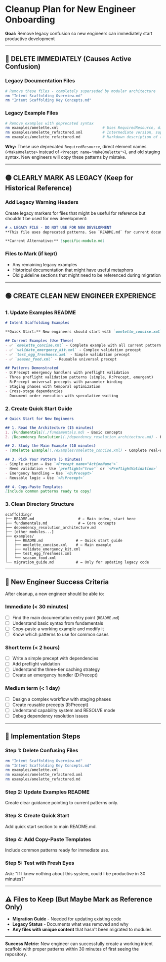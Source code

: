 # Cleanup Plan for New Engineer Onboarding

**Goal:** Remove legacy confusion so new engineers can immediately start productive development

---

## 🔴 DELETE IMMEDIATELY (Causes Active Confusion)

### **Legacy Documentation Files**
```bash
# Remove these files - completely superseded by modular architecture
rm "Intent Scaffolding Overview.md"
rm "Intent Scaffolding Key Concepts.md"
```

### **Legacy Example Files**
```bash
# Remove examples with deprecated syntax
rm examples/omelette.xml                    # Uses RequiredResource, direct element names
rm examples/omelette_refactored.xml         # Intermediate version, superseded by concise
rm examples/omelette_refactored.md          # Markdown description of refactored version
```

**Why:** These use deprecated `RequiredResource`, direct element names (`<MakeOmelette>` instead of `<Precept name="MakeOmelette">`), and old staging syntax. New engineers will copy these patterns by mistake.

---

## 🟡 CLEARLY MARK AS LEGACY (Keep for Historical Reference)

### **Add Legacy Warning Headers**

Create legacy markers for files that might be useful for reference but shouldn't be used for new development:

```markdown
# ⚠️ LEGACY FILE - DO NOT USE FOR NEW DEVELOPMENT
**This file uses deprecated patterns. See `README.md` for current documentation.**

**Current Alternative:** [specific-module.md]
```

### **Files to Mark (if kept)**
- Any remaining legacy examples
- Historical documentation that might have useful metaphors
- Old guideline sections that might need to be referenced during migration

---

## 🟢 CREATE CLEAN NEW ENGINEER EXPERIENCE

### **1. Update Examples README**
```markdown
# Intent Scaffolding Examples

**Quick Start:** New engineers should start with `omelette_concise.xml` - it demonstrates all current patterns.

## Current Examples (Use These)
- ✅ `omelette_concise.xml` - Complete example with all current patterns
- ✅ `validate_emergency_kit.xml` - Complex validation precept
- ✅ `test_egg_freshness.xml` - Simple validation precept  
- ✅ `season_food.xml` - Reusable universal precept

## Patterns Demonstrated
- D:Precept emergency handlers with preflight validation
- Three preflight validation patterns (simple, R:Precept, emergent)
- R:Precept universal precepts with parameter binding
- Staging phases with temporal optimization
- Cross-stage dependencies
- Document order execution with speculative waiting
```

### **2. Create Quick Start Guide**
```markdown
# Quick Start for New Engineers

## 1. Read the Architecture (15 minutes)
1. [Fundamentals](./fundamentals.md) - Basic concepts
2. [Dependency Resolution](./dependency_resolution_architecture.md) - How dependencies work

## 2. Study the Main Example (10 minutes)
- [Omelette Example](./examples/omelette_concise.xml) - Complete real-world example

## 3. Pick Your Pattern (5 minutes)
- Simple action → Use `<Precept name="ActionName">`
- Need validation → Use `preflight="true"` or `<PreflightValidation>`
- Emergency handling → Use `<D:Precept>`
- Reusable logic → Use `<R:Precept>`

## 4. Copy-Paste Templates
[Include common patterns ready to copy]
```

### **3. Clean Directory Structure**
```
scaffolding/
├── README.md                    # ← Main index, start here
├── fundamentals.md              # ← Core concepts
├── dependency_resolution_architecture.md
├── [other modules...]
├── examples/
│   ├── README.md               # ← Quick start guide
│   ├── omelette_concise.xml    # ← Main example
│   ├── validate_emergency_kit.xml
│   ├── test_egg_freshness.xml
│   └── season_food.xml
└── migration_guide.md          # ← Only for updating legacy code
```

---

## 🎯 New Engineer Success Criteria

After cleanup, a new engineer should be able to:

### **Immediate (< 30 minutes)**
- [ ] Find the main documentation entry point (`README.md`)
- [ ] Understand basic syntax from fundamentals
- [ ] Copy-paste a working example and modify it
- [ ] Know which patterns to use for common cases

### **Short term (< 2 hours)**
- [ ] Write a simple precept with dependencies
- [ ] Add preflight validation
- [ ] Understand the three-tier caching strategy
- [ ] Create an emergency handler (D:Precept)

### **Medium term (< 1 day)**
- [ ] Design a complex workflow with staging phases
- [ ] Create reusable precepts (R:Precept)
- [ ] Understand capability system and RESOLVE mode
- [ ] Debug dependency resolution issues

---

## 🔧 Implementation Steps

### **Step 1: Delete Confusing Files**
```bash
rm "Intent Scaffolding Overview.md"
rm "Intent Scaffolding Key Concepts.md" 
rm examples/omelette.xml
rm examples/omelette_refactored.xml
rm examples/omelette_refactored.md
```

### **Step 2: Update Examples README**
Create clear guidance pointing to current patterns only.

### **Step 3: Create Quick Start**
Add quick start section to main README.md.

### **Step 4: Add Copy-Paste Templates**
Include common patterns ready for immediate use.

### **Step 5: Test with Fresh Eyes**
Ask: "If I knew nothing about this system, could I be productive in 30 minutes?"

---

## ⚠️ Files to Keep (But Maybe Mark as Reference Only)

- **Migration Guide** - Needed for updating existing code
- **Legacy Status** - Documents what was removed and why
- **Any files with unique content** that hasn't been migrated to modules

---

**Success Metric:** New engineer can successfully create a working intent scaffold with proper patterns within 30 minutes of first seeing the repository.